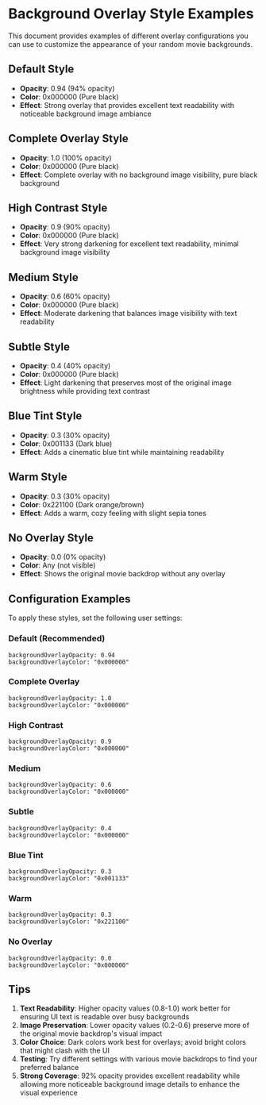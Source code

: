 # Background Overlay Style Examples

This document provides examples of different overlay configurations you can use to customize the appearance of your random movie backgrounds.

## Default Style
- **Opacity**: 0.94 (94% opacity)
- **Color**: 0x000000 (Pure black)
- **Effect**: Strong overlay that provides excellent text readability with noticeable background image ambiance

## Complete Overlay Style
- **Opacity**: 1.0 (100% opacity)
- **Color**: 0x000000 (Pure black)
- **Effect**: Complete overlay with no background image visibility, pure black background

## High Contrast Style
- **Opacity**: 0.9 (90% opacity)
- **Color**: 0x000000 (Pure black)
- **Effect**: Very strong darkening for excellent text readability, minimal background image visibility

## Medium Style
- **Opacity**: 0.6 (60% opacity)
- **Color**: 0x000000 (Pure black)
- **Effect**: Moderate darkening that balances image visibility with text readability

## Subtle Style
- **Opacity**: 0.4 (40% opacity)
- **Color**: 0x000000 (Pure black)
- **Effect**: Light darkening that preserves most of the original image brightness while providing text contrast

## Blue Tint Style
- **Opacity**: 0.3 (30% opacity)
- **Color**: 0x001133 (Dark blue)
- **Effect**: Adds a cinematic blue tint while maintaining readability

## Warm Style
- **Opacity**: 0.3 (30% opacity)
- **Color**: 0x221100 (Dark orange/brown)
- **Effect**: Adds a warm, cozy feeling with slight sepia tones

## No Overlay Style
- **Opacity**: 0.0 (0% opacity)
- **Color**: Any (not visible)
- **Effect**: Shows the original movie backdrop without any overlay

## Configuration Examples

To apply these styles, set the following user settings:

### Default (Recommended)
```
backgroundOverlayOpacity: 0.94
backgroundOverlayColor: "0x000000"
```

### Complete Overlay
```
backgroundOverlayOpacity: 1.0
backgroundOverlayColor: "0x000000"
```

### High Contrast
```
backgroundOverlayOpacity: 0.9
backgroundOverlayColor: "0x000000"
```

### Medium
```
backgroundOverlayOpacity: 0.6
backgroundOverlayColor: "0x000000"
```

### Subtle
```
backgroundOverlayOpacity: 0.4
backgroundOverlayColor: "0x000000"
```

### Blue Tint
```
backgroundOverlayOpacity: 0.3
backgroundOverlayColor: "0x001133"
```

### Warm
```
backgroundOverlayOpacity: 0.3
backgroundOverlayColor: "0x221100"
```

### No Overlay
```
backgroundOverlayOpacity: 0.0
backgroundOverlayColor: "0x000000"
```

## Tips

1. **Text Readability**: Higher opacity values (0.8-1.0) work better for ensuring UI text is readable over busy backgrounds
2. **Image Preservation**: Lower opacity values (0.2-0.6) preserve more of the original movie backdrop's visual impact
3. **Color Choice**: Dark colors work best for overlays; avoid bright colors that might clash with the UI
4. **Testing**: Try different settings with various movie backdrops to find your preferred balance
5. **Strong Coverage**: 92% opacity provides excellent readability while allowing more noticeable background image details to enhance the visual experience
